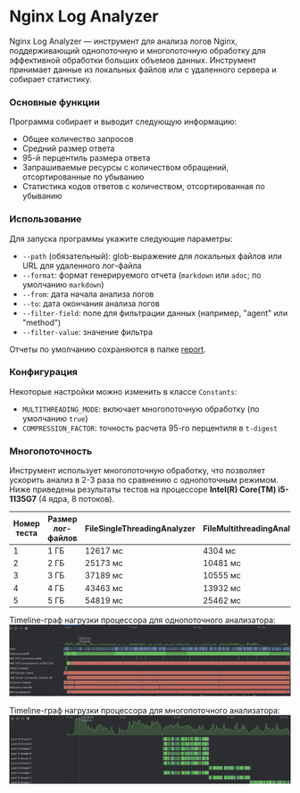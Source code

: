 # Nginx Log Analyzer

Nginx Log Analyzer — инструмент для анализа логов Nginx, поддерживающий однопоточную и многопоточную обработку для эффективной обработки больших объемов данных. Инструмент принимает данные из локальных файлов или с удаленного сервера и собирает статистику.

### Основные функции

Программа собирает и выводит следующую информацию:
- Общее количество запросов
- Средний размер ответа
- 95-й перцентиль размера ответа
- Запрашиваемые ресурсы с количеством обращений, отсортированные по убыванию
- Статистика кодов ответов с количеством, отсортированная по убыванию

### Использование

Для запуска программы укажите следующие параметры:
- `--path` (обязательный): glob-выражение для локальных файлов или URL для удаленного лог-файла
- `--format`: формат генерируемого отчета (`markdown` или `adoc`; по умолчанию `markdown`)
- `--from`: дата начала анализа логов
- `--to`: дата окончания анализа логов
- `--filter-field`: поле для фильтрации данных (например, "agent" или "method")
- `--filter-value`: значение фильтра

Отчеты по умолчанию сохраняются в папке [report](report).

### Конфигурация

Некоторые настройки можно изменить в классе `Constants`:
- `MULTITHREADING_MODE`: включает многопоточную обработку (по умолчанию `true`)
- `COMPRESSION_FACTOR`: точность расчета 95-го перцентиля в `t-digest`

### Многопоточность

Инструмент использует многопоточную обработку, что позволяет ускорить анализ в 2-3 раза по сравнению с однопоточным режимом. Ниже приведены результаты тестов на процессоре **Intel(R) Core(TM) i5-1135G7** (4 ядра, 8 потоков).

| Номер теста | Размер лог-файлов | FileSingleThreadingAnalyzer | FileMultithreadingAnalyzer |
| ----------- | ----------------- | --------------------------- | -------------------------- |
| 1           | 1 ГБ              | 12617 мc                    | 4304 мc                    |
| 2           | 2 ГБ              | 25173 мc                    | 10481 мc                   |
| 3           | 3 ГБ              | 37189 мc                    | 10555 мc                   |
| 4           | 4 ГБ              | 43463 мc                    | 13932 мc                   |
| 5           | 5 ГБ              | 54819 мc                    | 25462 мc                   |

Timeline-граф нагрузки процессора для однопоточного анализатора:
![single_threading_mode.png](img%2Fsingle_threading_mode.png)

Timeline-граф нагрузки процессора для многопоточного анализатора:
![multi_threading_mode.png](img%2Fmulti_threading_mode.png)
